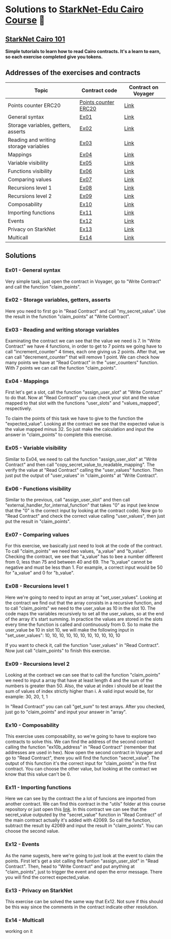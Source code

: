 # Solutions to [StarkNet-Edu Cairo Course](https://github.com/starknet-edu) 🌱

## [StarkNet Cairo 101](https://github.com/starknet-edu/starknet-cairo-101)

**Simple tutorials to learn how to read Cairo contracts. It's a learn to earn, so each exercise completed give you tokens.**

## Addresses of the exercises and contracts

| Topic                                 | Contract code                                         | Contract on Voyager                                                                                              |
| ------------------------------------- | ----------------------------------------------------- | ---------------------------------------------------------------------------------------------------------------- |
| Points counter ERC20                  | [Points counter ERC20](contracts/token/TDERC20.cairo) | [Link](https://goerli.voyager.online/contract/0x5c6b1379f1d4c8a4f5db781a706b63a885f3f9570f7863629e99e2342ac344c) |
| General syntax                        | [Ex01](contracts/ex01.cairo)                          | [Link](https://goerli.voyager.online/contract/0x29e2801df18d7333da856467c79aa3eb305724db57f386e3456f85d66cbd58b) |
| Storage variables, getters, asserts   | [Ex02](contracts/ex02.cairo)                          | [Link](https://goerli.voyager.online/contract/0x18ef3fa8b5938a0059fa35ee6a04e314281a3e64724fe094c80e3720931f83f) |
| Reading and writing storage variables | [Ex03](contracts/ex03.cairo)                          | [Link](https://goerli.voyager.online/contract/0x79275e734d50d7122ef37bb939220a44d0b1ad5d8e92be9cdb043d85ec85e24) |
| Mappings                              | [Ex04](contracts/ex04.cairo)                          | [Link](https://goerli.voyager.online/contract/0x2cca27cae57e70721d0869327cee5cb58098af4c74c7d046ce69485cd061df1) |
| Variable visibility                   | [Ex05](contracts/ex05.cairo)                          | [Link](https://goerli.voyager.online/contract/0x399a3fdd57cad7ed2193bdbb00d84553cd449abbdfb62ccd4119eae96f827ad) |
| Functions visibility                  | [Ex06](contracts/ex06.cairo)                          | [Link](https://goerli.voyager.online/contract/0x718ece7af4fb1d9c82f78b7a356910d8c2a8d47d4ac357db27e2c34c2424582)   |
| Comparing values                      | [Ex07](contracts/ex07.cairo)                          | [Link](https://goerli.voyager.online/contract/0x3a1ad1cde69c9e7b87d70d2ea910522640063ccfb4875c3e33665f6f41d354a)  |
| Recursions level 1                    | [Ex08](contracts/ex08.cairo)                          | [Link](https://goerli.voyager.online/contract/0x15fa754c386aed6f0472674559b75358cde49db8b2aba8da31697c62001146c) |
| Recursions level 2                    | [Ex09](contracts/ex09.cairo)                          | [Link](https://goerli.voyager.online/contract/0x2b9fcc1cfcb1ddf4663c8e7ac48fc87f84c91a8c2b99414c646900bf7ef5549)  |
| Composability                         | [Ex10](contracts/ex10.cairo)                          | [Link](https://goerli.voyager.online/contract/0x8415762f4b0b0f44e42ac1d103ac93c3ea94450a15bb65b99bbcc816a9388) |
| Importing functions                   | [Ex11](contracts/ex11.cairo)                          | [Link](https://goerli.voyager.online/contract/0xab5577b9be8948d89dbdba63370a3de92e72a23c4cacaea38b3a74eec3a872) |
| Events                                | [Ex12](contracts/ex12.cairo)                          | [Link](https://goerli.voyager.online/contract/0x24d15e02ddaa19d7ecd77204d35ed9bfff00a0cabc62eb3da5ba7680e44baf9) |
| Privacy on StarkNet                   | [Ex13](contracts/ex13.cairo)                          | [Link](https://goerli.voyager.online/contract/0x2bae9190076c4252289b8a8671277cef57318192cff20c736808b0c71095895) |
| Multicall                             | [Ex14](contracts/ex14.cairo)                          | [Link](https://goerli.voyager.online/contract/0xed7ddffe1370fbbc1974ab8122d1d9bd7e3da8d829ead9177ea4249b4caef1) |

## Solutions 

### Ex01 - General syntax

Very simple task, just open the contract in Voyager, go to "Write Contract" and call the function "claim_points".

### Ex02 - Storage variables, getters, asserts

Here you need to first go in "Read Contract" and call "my_secret_value". Use the result in the function "claim_points" at "Write Contract".

### Ex03 - Reading and writing storage variables

Examinating the contract we can see that the value we need is 7. In "Write Contract" we have 4 functions, in order to get to 7 points we going have to call "increment_counter" 4 times, each one giving us 2 points. After that, we can call "decrement_counter" that will remove 1 point. We can check how many points we have at "Read Contract" in the "user_counters" function. With 7 points we can call the function "claim_points".

### Ex04 - Mappings

First let's get a slot, call the function "assign_user_slot" at "Write Contract" to do that. Now at "Read Contract" you can check your slot and the value mapped to that slot with the functions "user_slots" and "values_mapped", respectively.

To claim the points of this task we have to give to the function the "expected_value". Looking at the contract we see that the expected value is the value mapped minus 32. So just make the calculation and input the answer in "claim_points" to complete this exercise.

### Ex05 - Variable visibility

Similar to Ex04, we need to call the function "assign_user_slot" at "Write Contract" and then call "copy_secret_value_to_readable_mapping". The verify the value at "Read Contract" calling the "user_values" function. Then just put the output of "user_values" in "claim_points" at "Write Contract".

### Ex06 - Functions visibility

Similar to the previous, call "assign_user_slot" and then call "external_handler_for_internal_function" that takes "0" as input (we know that the "0" is the correct input by looking at the contract code). Now go to "Read Contract" and check the correct value calling "user_values", then just put the result in "claim_points".

### Ex07 - Comparing values

For this exercise, we basically just need to look at the code of the contract. To call "claim_points" we need two values, "a_value" and "b_value". Checking the contract, we see that "a_value" has to bee a number different from 0, less than 75 and between 40 and 69. The "b_value" cannot be negative and must be less than 1. For example, a correct input would be 50 for "a_value" and 0 for "b_value".

### Ex08 - Recursions level 1

Here we're going to need to input an array at "set_user_values". Looking at the contract we find out that the array consists in a recursive function, and to call "claim_points" we need to the user_value as 10 in the slot 10. The code maps the variables recursively to set all the user_values, so at the end of the array it's start summing. In practice the values are stored in the slots every time the function is called and continuously from 0. So to make the user_value be 10 in slot 10, we will make the following input in "set_user_values": 10, 10, 10, 10, 10, 10, 10, 10, 10, 10, 10

If you want to check it, call the function "user_values" in "Read Contract". Now just call "claim_points" to finish this exercise.

### Ex09 - Recursions level 2

Looking at the contract we can see that to call the function "claim_points" we need to input a array that have at least length 4 and the sum of the numbers is greater than 50. Also, the value at index i should be at least the sum of values of index strictly higher than i. A valid input would be, for example: 30, 20, 1, 1 

In "Read Contract" you can call "get_sum" to test arrays. After you checked, just go to "claim_points" and input your answer in "array".

### Ex10 - Composability

This exercise uses composability, so we're going to have to explore two contracts to solve this. We can find the address of the second contract calling the function "ex10b_address" in "Read Contract" (remember that addresses are used in hex). Now open the second contract in Voyager and go to "Read Contract", there you will find the function "secret_value". The output of this function it's the correct input for "claim_points" in the first contract. You can choose the other value, but looking at the contract we know that this value can't be 0. 

### Ex11 - Importing functions

Here we can see by the contract the a lot of funcions are imported from another contract. We can find this contract in the "utils" folder at this course repository or just open this [link](https://github.com/starknet-edu/starknet-cairo-101/blob/main/contracts/utils/ex11_base.cairo). In this contract we can see that the secret_value outputed by the "secret_value" function in "Read Contract" of the main contract actually it's added with 42069. So call the function, subtract the result by 42069 and input the result in "claim_points". You can choose the second value.

### Ex12 - Events

As the name sugests, here we're going to just look at the event to claim the points. First let's get a slot calling the funtion "assign_user_slot" in "Read Contract". Then, head to "Write Contract" and put anything at "claim_points", just to trigger the event and open the error message. There you will find the correct expected_value.

### Ex13 - Privacy on StarkNet

This exercise can be solved the same way that Ex12. Not sure if this should be this way since the comments in the contract indicate other resolution.

### Ex14 - Multicall

working on it
